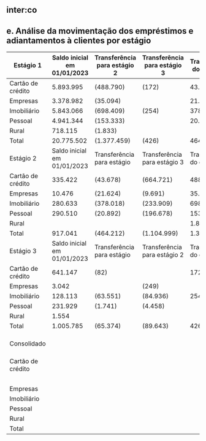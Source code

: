 <!-- image -->

## inter:co

## e. Análise da movimentação dos empréstimos e adiantamentos à clientes por estágio

| Estágio 1         | Saldo inicial em 01/01/2023   | Transferência para estágio 2   | Transferência para estágio 3   | Transferência do estágio 2   | Transferência do estágio 3   | Contratos finalizados   | Baixas para prejuízo   | Originação / (recebimento)   | Saldo final em 30/06/2023   | Saldo final em 31/12/2022   |
|-------------------|-------------------------------|--------------------------------|--------------------------------|------------------------------|------------------------------|-------------------------|------------------------|------------------------------|-----------------------------|-----------------------------|
| Cartão de crédito | 5.893.995                     | (488.790)                      | (172)                          | 43.678                       | 82                           | (1.584.567)             |                        | 2.633.772                    | 6.497.998                   | 5.893.995                   |
| Empresas          | 3.378.982                     | (35.094)                       |                                | 21.624                       |                              | (4.313.851)             |                        | 4.142.242                    | 3.193.903                   | 3.378.982                   |
| Imobiliário       | 5.843.066                     | (698.409)                      | (254)                          | 378.018                      | 63.551                       | (335.142)               |                        | 1.215.174                    | 6.466.004                   | 5.843.066                   |
| Pessoal           | 4.941.344                     | (153.333)                      |                                | 20.892                       | 1.741                        | (295.911)               |                        | 1.323.316                    | 5.838.049                   | 4.941.344                   |
| Rural             | 718.115                       | (1.833)                        |                                |                              |                              | (112.643)               |                        | 120.504                      | 724.143                     | 718.115                     |
| Total             | 20.775.502                    | (1.377.459)                    | (426)                          | 464.212                      | 65.374                       | (6.642.114)             |                        | 9.435.008                    | 22.720.097                  | 20.775.502                  |
| Estágio 2         | Saldo inicial em 01/01/2023   | Transferência para estágio     | Transferência para estágio 3   | Transferência do estágio     | Transferência do estágio 3   | Contratos finalizados   | Baixas para prejuízo   | Originação / (recebimento)   | Saldo final em 30/06/2023   | Saldo final em 31/12/2022   |
| Cartão de crédito | 335.422                       | (43.678)                       | (664.721)                      | 488.790                      |                              | (638.735)               |                        | 924.029                      | 401.107                     | 335.422                     |
| Empresas          | 10.476                        | (21.624)                       | (9.691)                        | 35.094                       | 249                          | (1.451)                 |                        | (1.627)                      | 11.426                      | 10.476                      |
| Imobiliário       | 280.633                       | (378.018)                      | (233.909)                      | 698.409                      | 84.936                       | (23.632)                |                        | (3.655)                      | 424.764                     | 280.633                     |
| Pessoal           | 290.510                       | (20.892)                       | (196.678)                      | 153.333                      | 4.458                        | (100.839)               |                        | 207.058                      | 336.950                     | 290.510                     |
| Rural             |                               |                                |                                | 1.833                        |                              | (1.712)                 |                        | (121)                        |                             |                             |
| Total             | 917.041                       | (464.212)                      | (1.104.999)                    | 1.377.459                    | 89.643                       | (766.369)               |                        | 1.125.684                    | 1.174.247                   | 917.041                     |
| Estágio 3         | Saldo inicial em 01/01/2023   | Transferência para estágio     | Transferência para estágio 2   | Transferência do estágio     | Transferência do estágio 2   | Contratos finalizados   | Baixas para prejuízo   | Originação / (recebimento)   | Saldo final em 30/6/2023    | Saldo final em 31/12/2022   |
| Cartão de crédito | 641.147                       | (82)                           |                                | 172                          | 664.721                      | (144.835)               | (418.736)              | 39.519                       | 781.906                     | 641.147                     |
| Empresas          | 3.042                         |                                | (249)                          |                              | 9.691                        | (66)                    | (1.942)                | (489)                        | 9.987                       | 3.042                       |
| Imobiliário       | 128.113                       | (63.551)                       | (84.936)                       | 254                          | 233.909                      | (75.894)                | (7.856)                | (374)                        | 129.665                     | 128.113                     |
| Pessoal           | 231.929                       | (1.741)                        | (4.458)                        |                              | 196.678                      | (42.940)                | (50.742)               | (3.245)                      | 325.481                     | 231.929                     |
| Rural             | 1.554                         |                                |                                |                              |                              |                         | (1.554)                |                              |                             | 1.554                       |
| Total             | 1.005.785                     | (65.374)                       | (89.643)                       | 426                          | 1.104.999                    | (263.735)               | (480.830)              | 35.411                       | 1.247.039                   | 1.005.785                   |
| Consolidado       |                               |                                |                                |                              | Saldo inicial em 01/01/2023  | Contratos               | Baixas para prejuízo   | Originação / (recebimento)   | Saldo final em 30/06/2023   | Saldo final em 31/12/2022   |
| Cartão de crédito |                               |                                |                                |                              | 6.870.564                    | finalizados             | (418.736)              |                              | 7.681.011                   | 6.870.564                   |
|                   |                               |                                |                                |                              |                              | (2.368.137)             |                        | 3.597.320                    |                             |                             |
| Empresas          |                               |                                |                                |                              | 3.392.500                    | (4.315.368)             | (1.942)                | 4.140.126                    | 3.215.316                   | 3.392.500                   |
| Imobiliário       |                               |                                |                                |                              | 6.251.812                    | (434.668)               | (7.856)                | 1.211.145                    |                             | 6.251.812                   |
| Pessoal           |                               |                                |                                |                              | 5.463.783                    | (439.690)               | (50.742)               | 1.527.129                    | 6.500.480                   | 5.463.783                   |
| Rural             |                               |                                |                                |                              | 719.669                      | (114.355)               | (1.554)                |                              | 724.143                     | 719.669                     |
| Total             |                               |                                |                                |                              | 22.698.328                   | (7.672.218)             | (480.830)              | 10.596.103                   | 25.141.383                  | 22.698.328                  |